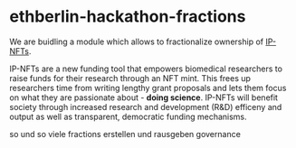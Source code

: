 # ethberlin-hackathon-fractions

We are buidling a module which allows to fractionalize ownership of [IP-NFTs](https://github.com/IP-NFT?view_as=public).

IP-NFTs are a new funding tool that empowers biomedical researchers to raise funds for their research through an NFT mint. This frees up researchers time from writing lengthy grant proposals and lets them focus on what they are passionate about - **doing science**. IP-NFTs will benefit society through increased research and development (R&D) efficeny and output as well as transparent, democratic funding mechanisms.


so und so viele fractions erstellen und rausgeben
governance

